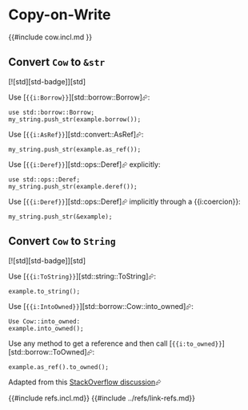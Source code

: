 # Copy-on-Write

{{#include cow.incl.md }}

## Convert `Cow` to `&str`

[![std][std-badge]][std]

Use [`{{i:Borrow}}`][std::borrow::Borrow]⮳:

```rust,ignore
use std::borrow::Borrow;
my_string.push_str(example.borrow());
```

Use [`{{i:AsRef}}`][std::convert::AsRef]⮳:

```rust,ignore
my_string.push_str(example.as_ref());
```

Use [`{{i:Deref}}`][std::ops::Deref]⮳ explicitly:

```rust,ignore
use std::ops::Deref;
my_string.push_str(example.deref());
```

Use [`{{i:Deref}}`][std::ops::Deref]⮳ implicitly through a {{i:coercion}}:

```rust,ignore
my_string.push_str(&example);
```

## Convert `Cow` to `String`

[![std][std-badge]][std]

Use [`{{i:ToString}}`][std::string::ToString]⮳:

```rust,ignore
example.to_string();
```

Use [`{{i:IntoOwned}}`][std::borrow::Cow::into_owned]⮳:

```rust,ignore
Use Cow::into_owned:
example.into_owned();
```

Use any method to get a reference and then call [`{{i:to_owned}}`][std::borrow::ToOwned]⮳:

```rust,ignore
example.as_ref().to_owned();
```

Adapted from this [StackOverflow discussion](https://stackoverflow.com/questions/47147844/how-do-i-get-a-str-or-string-from-stdborrowcowstr)⮳

{{#include refs.incl.md}}
{{#include ../refs/link-refs.md}}
